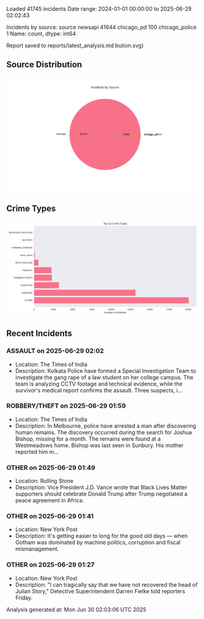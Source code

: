 
Loaded 41745 incidents
Date range: 2024-01-01 00:00:00 to 2025-06-29 02:02:43

Incidents by source:
source
newsapi           41644
chicago_pd          100
chicago_police        1
Name: count, dtype: int64

Report saved to reports/latest_analysis.md
bution.svg)

## Source Distribution
![Source Distribution](images/source_distribution.svg)

## Crime Types
![Crime Types](images/crime_types.svg)

## Recent Incidents

### ASSAULT on 2025-06-29 02:02
- Location: The Times of India
- Description: Kolkata Police have formed a Special Investigation Team to investigate the gang rape of a law student on her college campus. The team is analyzing CCTV footage and technical evidence, while the survivor's medical report confirms the assault. Three suspects, i…


### ROBBERY/THEFT on 2025-06-29 01:59
- Location: The Times of India
- Description: In Melbourne, police have arrested a man after discovering human remains. The discovery occurred during the search for Joshua Bishop, missing for a month. The remains were found at a Westmeadows home. Bishop was last seen in Sunbury. His mother reported him m…


### OTHER on 2025-06-29 01:49
- Location: Rolling Stone
- Description: Vice President J.D. Vance wrote that Black Lives Matter supporters should celebrate Donald Trump after Trump negotiated a peace agreement in Africa.


### OTHER on 2025-06-29 01:41
- Location: New York Post
- Description: It's getting easier to long for the good old days — when Gotham was dominated by machine politics, corruption and fiscal mismanagement.


### OTHER on 2025-06-29 01:27
- Location: New York Post
- Description: "I can tragically say that we have not recovered the head of Julian Story," Detective Superintendent Darren Fielke told reporters Friday.

Analysis generated at: Mon Jun 30 02:03:06 UTC 2025
